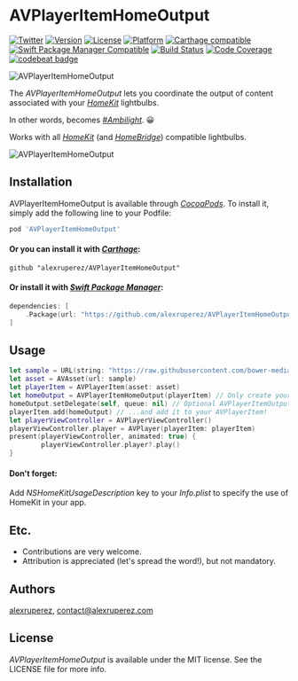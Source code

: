 # AVPlayerItemHomeOutput

[![Twitter](https://img.shields.io/badge/contact-@alexruperez-0FABFF.svg?style=flat)](http://twitter.com/alexruperez)
[![Version](https://img.shields.io/cocoapods/v/AVPlayerItemHomeOutput.svg?style=flat)](http://cocoapods.org/pods/AVPlayerItemHomeOutput)
[![License](https://img.shields.io/cocoapods/l/AVPlayerItemHomeOutput.svg?style=flat)](http://cocoapods.org/pods/AVPlayerItemHomeOutput)
[![Platform](https://img.shields.io/cocoapods/p/AVPlayerItemHomeOutput.svg?style=flat)](http://cocoapods.org/pods/AVPlayerItemHomeOutput)
[![Carthage compatible](https://img.shields.io/badge/Carthage-compatible-4BC51D.svg?style=flat)](https://github.com/Carthage/Carthage)
[![Swift Package Manager Compatible](https://img.shields.io/badge/Swift%20Package%20Manager-compatible-4BC51D.svg?style=flat)](https://github.com/apple/swift-package-manager)
[![Build Status](https://travis-ci.org/alexruperez/AVPlayerItemHomeOutput.svg?branch=master)](https://travis-ci.org/alexruperez/AVPlayerItemHomeOutput)
[![Code Coverage](https://codecov.io/gh/alexruperez/AVPlayerItemHomeOutput/branch/master/graph/badge.svg)](https://codecov.io/gh/alexruperez/AVPlayerItemHomeOutput)
[![codebeat badge](https://codebeat.co/badges/f724bedf-023f-45a0-b854-d2e864561f7a)](https://codebeat.co/projects/github-com-alexruperez-avplayeritemhomeoutput-master)

![*AVPlayerItemHomeOutput*](https://raw.githubusercontent.com/alexruperez/AVPlayerItemHomeOutput/master/AVPlayerItemHomeOutput.jpg)

The *AVPlayerItemHomeOutput* lets you coordinate the output of content associated with your [*HomeKit*](https://www.apple.com/shop/accessories/all-accessories/homekit) lightbulbs.

In other words, becomes [*#Ambilight*](https://en.wikipedia.org/wiki/Ambilight). 😀

Works with all [*HomeKit*](https://developer.apple.com/homekit) (and [*HomeBridge*](https://github.com/nfarina/homebridge)) compatible lightbulbs.

![*AVPlayerItemHomeOutput*](https://raw.githubusercontent.com/alexruperez/AVPlayerItemHomeOutput/master/AVPlayerItemHomeOutput.gif)

## Installation

AVPlayerItemHomeOutput is available through [*CocoaPods*](http://cocoapods.org). To install
it, simply add the following line to your Podfile:

```ruby
pod 'AVPlayerItemHomeOutput'
```

#### Or you can install it with [*Carthage*](https://github.com/Carthage/Carthage):

```ogdl
github "alexruperez/AVPlayerItemHomeOutput"
```

#### Or install it with [*Swift Package Manager*](https://swift.org/package-manager/):

```swift
dependencies: [
    .Package(url: "https://github.com/alexruperez/AVPlayerItemHomeOutput.git")
]
```

## Usage

```swift
let sample = URL(string: "https://raw.githubusercontent.com/bower-media-samples/big-buck-bunny-1080p-30s/master/video.mp4")!
let asset = AVAsset(url: sample)
let playerItem = AVPlayerItem(asset: asset)
let homeOutput = AVPlayerItemHomeOutput(playerItem) // Only create your instance...
homeOutput.setDelegate(self, queue: nil) // Optional AVPlayerItemOutputPullDelegate.
playerItem.add(homeOutput) // ...and add it to your AVPlayerItem!
let playerViewController = AVPlayerViewController()
playerViewController.player = AVPlayer(playerItem: playerItem)
present(playerViewController, animated: true) {
        playerViewController.player?.play()
}
```

#### Don't forget:

Add *NSHomeKitUsageDescription* key to your *Info.plist* to specify the use of HomeKit in your app.

## Etc.

* Contributions are very welcome.
* Attribution is appreciated (let's spread the word!), but not mandatory.

## Authors

[alexruperez](https://github.com/alexruperez), contact@alexruperez.com

## License

*AVPlayerItemHomeOutput* is available under the MIT license. See the LICENSE file for more info.
